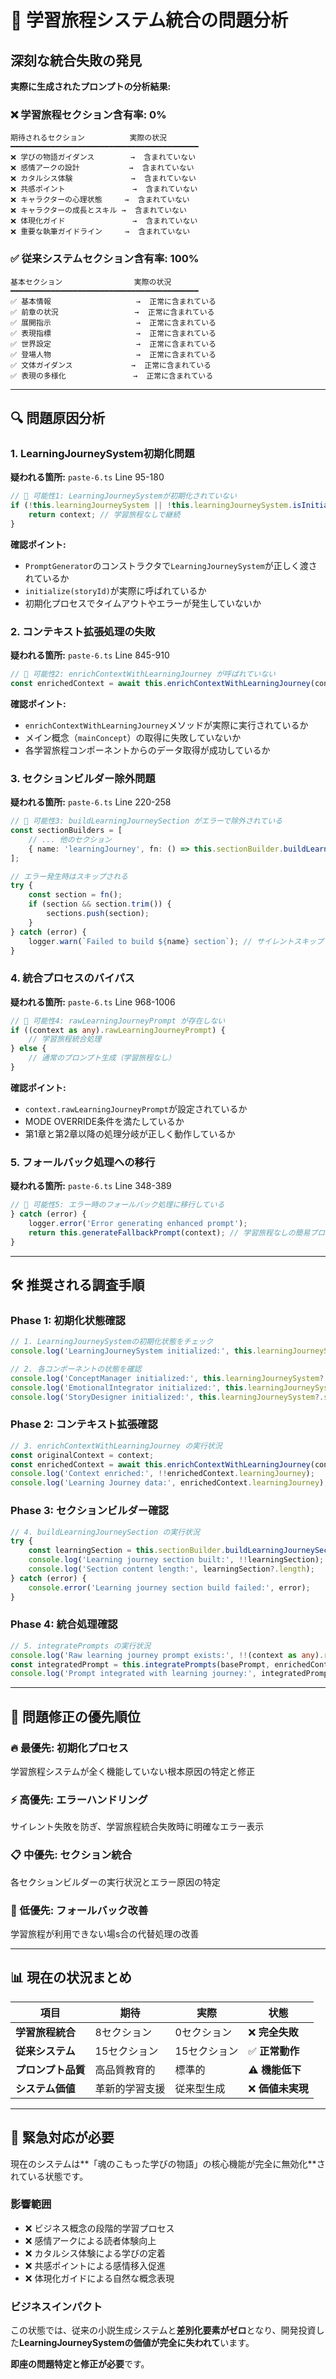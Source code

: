 # 🚨 学習旅程システム統合の問題分析

## 深刻な統合失敗の発見

**実際に生成されたプロンプトの分析結果:**

### ❌ **学習旅程セクション含有率: 0%**

```
期待されるセクション          実際の状況
━━━━━━━━━━━━━━━━━━━━━━━━━━━━━━━━━━━━━━━━━━
❌ 学びの物語ガイダンス        →  含まれていない
❌ 感情アークの設計           →  含まれていない  
❌ カタルシス体験             →  含まれていない
❌ 共感ポイント               →  含まれていない
❌ キャラクターの心理状態     →  含まれていない
❌ キャラクターの成長とスキル →  含まれていない
❌ 体現化ガイド               →  含まれていない
❌ 重要な執筆ガイドライン     →  含まれていない
```

### ✅ **従来システムセクション含有率: 100%**

```
基本セクション                実際の状況
━━━━━━━━━━━━━━━━━━━━━━━━━━━━━━━━━━━━━━━━━━
✅ 基本情報                   →  正常に含まれている
✅ 前章の状況                 →  正常に含まれている
✅ 展開指示                   →  正常に含まれている
✅ 表現指標                   →  正常に含まれている
✅ 世界設定                   →  正常に含まれている
✅ 登場人物                   →  正常に含まれている
✅ 文体ガイダンス             →  正常に含まれている
✅ 表現の多様化               →  正常に含まれている
```

---

## 🔍 **問題原因分析**

### **1. LearningJourneySystem初期化問題**

**疑われる箇所:** `paste-6.ts` Line 95-180
```typescript
// 🚨 可能性1: LearningJourneySystemが初期化されていない
if (!this.learningJourneySystem || !this.learningJourneySystem.isInitialized()) {
    return context; // 学習旅程なしで継続
}
```

**確認ポイント:**
- `PromptGenerator`のコンストラクタで`LearningJourneySystem`が正しく渡されているか
- `initialize(storyId)`が実際に呼ばれているか
- 初期化プロセスでタイムアウトやエラーが発生していないか

### **2. コンテキスト拡張処理の失敗**

**疑われる箇所:** `paste-6.ts` Line 845-910
```typescript
// 🚨 可能性2: enrichContextWithLearningJourney が呼ばれていない
const enrichedContext = await this.enrichContextWithLearningJourney(context);
```

**確認ポイント:**
- `enrichContextWithLearningJourney`メソッドが実際に実行されているか
- メイン概念（`mainConcept`）の取得に失敗していないか
- 各学習旅程コンポーネントからのデータ取得が成功しているか

### **3. セクションビルダー除外問題**

**疑われる箇所:** `paste-6.ts` Line 220-258
```typescript
// 🚨 可能性3: buildLearningJourneySection がエラーで除外されている
const sectionBuilders = [
    // ... 他のセクション
    { name: 'learningJourney', fn: () => this.sectionBuilder.buildLearningJourneySection(context, genre) }
];

// エラー発生時はスキップされる
try {
    const section = fn();
    if (section && section.trim()) {
        sections.push(section);
    }
} catch (error) {
    logger.warn(`Failed to build ${name} section`); // サイレントスキップ
}
```

### **4. 統合プロセスのバイパス**

**疑われる箇所:** `paste-6.ts` Line 968-1006  
```typescript
// 🚨 可能性4: rawLearningJourneyPrompt が存在しない
if ((context as any).rawLearningJourneyPrompt) {
    // 学習旅程統合処理
} else {
    // 通常のプロンプト生成（学習旅程なし）
}
```

**確認ポイント:**
- `context.rawLearningJourneyPrompt`が設定されているか
- MODE OVERRIDE条件を満たしているか
- 第1章と第2章以降の処理分岐が正しく動作しているか

### **5. フォールバック処理への移行**

**疑われる箇所:** `paste-6.ts` Line 348-389
```typescript
// 🚨 可能性5: エラー時のフォールバック処理に移行している
} catch (error) {
    logger.error('Error generating enhanced prompt');
    return this.generateFallbackPrompt(context); // 学習旅程なしの簡易プロンプト
}
```

---

## 🛠️ **推奨される調査手順**

### **Phase 1: 初期化状態確認**
```typescript
// 1. LearningJourneySystemの初期化状態をチェック
console.log('LearningJourneySystem initialized:', this.learningJourneySystem?.isInitialized());

// 2. 各コンポーネントの状態を確認
console.log('ConceptManager initialized:', this.learningJourneySystem?.concept);
console.log('EmotionalIntegrator initialized:', this.learningJourneySystem?.emotion);
console.log('StoryDesigner initialized:', this.learningJourneySystem?.story);
```

### **Phase 2: コンテキスト拡張確認**
```typescript
// 3. enrichContextWithLearningJourney の実行状況
const originalContext = context;
const enrichedContext = await this.enrichContextWithLearningJourney(context);
console.log('Context enriched:', !!enrichedContext.learningJourney);
console.log('Learning Journey data:', enrichedContext.learningJourney);
```

### **Phase 3: セクションビルダー確認**
```typescript
// 4. buildLearningJourneySection の実行状況
try {
    const learningSection = this.sectionBuilder.buildLearningJourneySection(context, genre);
    console.log('Learning journey section built:', !!learningSection);
    console.log('Section content length:', learningSection?.length);
} catch (error) {
    console.error('Learning journey section build failed:', error);
}
```

### **Phase 4: 統合処理確認**
```typescript
// 5. integratePrompts の実行状況
console.log('Raw learning journey prompt exists:', !!(context as any).rawLearningJourneyPrompt);
const integratedPrompt = this.integratePrompts(basePrompt, enrichedContext);
console.log('Prompt integrated with learning journey:', integratedPrompt.includes('学びの物語'));
```

---

## 🎯 **問題修正の優先順位**

### **🔥 最優先: 初期化プロセス**
学習旅程システムが全く機能していない根本原因の特定と修正

### **⚡ 高優先: エラーハンドリング**
サイレント失敗を防ぎ、学習旅程統合失敗時に明確なエラー表示

### **📋 中優先: セクション統合**
各セクションビルダーの実行状況とエラー原因の特定

### **🔧 低優先: フォールバック改善**
学習旅程が利用できない場s合の代替処理の改善

---

## 📊 **現在の状況まとめ**

| 項目 | 期待 | 実際 | 状態 |
|------|------|------|------|
| **学習旅程統合** | 8セクション | 0セクション | ❌ **完全失敗** |
| **従来システム** | 15セクション | 15セクション | ✅ **正常動作** |
| **プロンプト品質** | 高品質教育的 | 標準的 | ⚠️ **機能低下** |
| **システム価値** | 革新的学習支援 | 従来型生成 | ❌ **価値未実現** |

---

## 🚨 **緊急対応が必要**

現在のシステムは**「魂のこもった学びの物語」の核心機能が完全に無効化**されている状態です。

### **影響範囲**
- ❌ ビジネス概念の段階的学習プロセス
- ❌ 感情アークによる読者体験向上  
- ❌ カタルシス体験による学びの定着
- ❌ 共感ポイントによる感情移入促進
- ❌ 体現化ガイドによる自然な概念表現

### **ビジネスインパクト**
この状態では、従来の小説生成システムと**差別化要素がゼロ**となり、開発投資した**LearningJourneySystemの価値が完全に失われて**います。

**即座の問題特定と修正が必要**です。